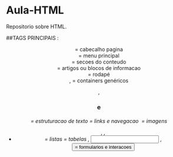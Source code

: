 # Aula-HTML
Repositorio sobre HTML.


##TAGS PRINCIPAIS : 
<Header> = cabecalho pagina 
<main> = menu principal
<section> = secoes do conteudo 
<article> = artigos ou blocos de informacao 
<footer> = rodapé
<div> , <span> = containers genéricos 
<p> , <h1> e <h6> = estruturacao de texto 
<a> = links e  navegacao 
<img> = imagens
<ul> , <cl> , <li> = listas 
<table> = tabelas 
<form> , <input> , <button> = formularios e interacoes
